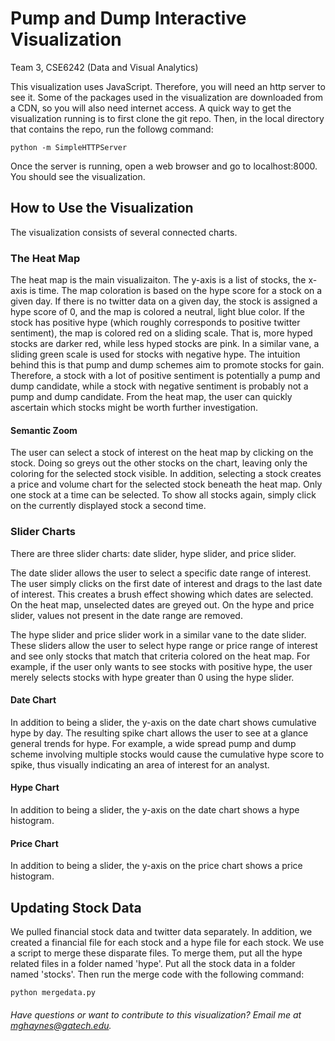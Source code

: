 # Pump and Dump Interactive Visualization
Team 3, CSE6242 (Data and Visual Analytics)

This visualization uses JavaScript. Therefore, you will need an http server to see it. Some of the packages used in the visualization are downloaded from a CDN, so you will also need internet access. A quick way to get the visualization running is to first clone the git repo. Then, in the local directory that contains the repo, run the followg command:
```
python -m SimpleHTTPServer
```

Once the server is running, open a web browser and go to localhost:8000. You should see the visualization.

## How to Use the Visualization

The visualization consists of several connected charts.

### The Heat Map
The heat map is the main visualizaiton. The y-axis is a list of stocks, the x-axis is time. The map coloration is based on the hype score for a stock on a given day. If there is no twitter data on a given day, the stock is assigned a hype score of 0, and the map is colored a neutral, light blue color. If the stock has positive hype (which roughly corresponds to positive twitter sentiment), the map is colored red on a sliding scale. That is, more hyped stocks are darker red, while less hyped stocks are pink. In a similar vane, a sliding green scale is used for stocks with negative hype. The intuition behind this is that pump and dump schemes aim to promote stocks for gain. Therefore, a stock with a lot of positive sentiment is potentially a pump and dump candidate, while a stock with negative sentiment is probably not a pump and dump candidate. From the heat map, the user can quickly ascertain which stocks might be worth further investigation.

#### Semantic Zoom
The user can select a stock of interest on the heat map by clicking on the stock. Doing so greys out the other stocks on the chart, leaving only the coloring for the selected stock visible. In addition, selecting a stock creates a price and volume chart for the selected stock beneath the heat map. Only one stock at a time can be selected. To show all stocks again, simply click on the currently displayed stock a second time.

### Slider Charts
There are three slider charts: date slider, hype slider, and price slider.

The date slider allows the user to select a specific date range of interest. The user simply clicks on the first date of interest and drags to the last date of interest. This creates a brush effect showing which dates are selected. On the heat map, unselected dates are greyed out. On the hype and price slider, values not present in the date range are removed.

The hype slider and price slider work in a similar vane to the date slider. These sliders allow the user to select hype range or price range of interest and see only stocks that match that criteria colored on the heat map. For example, if the user only wants to see stocks with positive hype, the user merely selects stocks with hype greater than 0 using the hype slider.

#### Date Chart
In addition to being a slider, the y-axis on the date chart shows cumulative hype by day. The resulting spike chart allows the user to see at a glance general trends for hype. For example, a wide spread pump and dump scheme involving multiple stocks would cause the cumulative hype score to spike, thus visually indicating an area of interest for an analyst.

#### Hype Chart
In addition to being a slider, the y-axis on the date chart shows a hype histogram. 

#### Price Chart
In addition to being a slider, the y-axis on the price chart shows a price histogram. 

## Updating Stock Data
We pulled financial stock data and twitter data separately. In addition, we created a financial file for each stock and a hype file for each stock. We use a script to merge these disparate files. To merge them, put all the hype related files in a folder named 'hype'. Put all the stock data in a folder named 'stocks'. Then run the merge code with the following command:
```
python mergedata.py
```
###### Have questions or want to contribute to this visualization? Email me at mghaynes@gatech.edu. 
